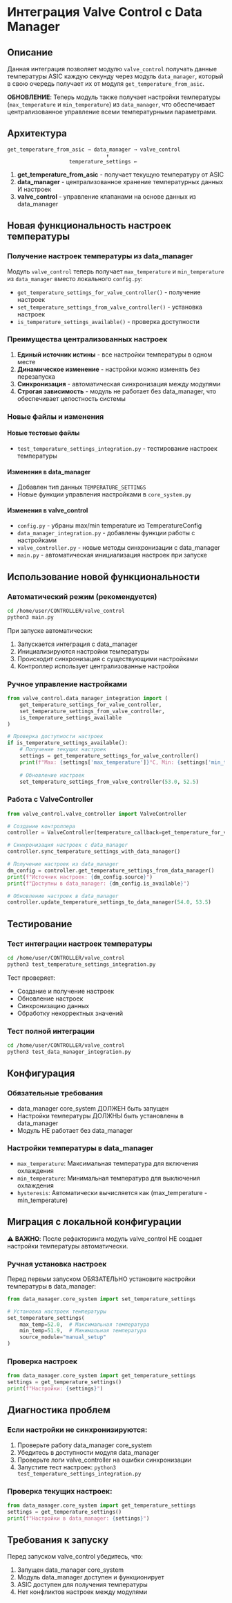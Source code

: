 # Интеграция Valve Control с Data Manager

## Описание

Данная интеграция позволяет модулю `valve_control` получать данные температуры ASIC каждую секунду через модуль `data_manager`, который в свою очередь получает их от модуля `get_temperature_from_asic`.

**ОБНОВЛЕНИЕ**: Теперь модуль также получает настройки температуры (`max_temperature` и `min_temperature`) из `data_manager`, что обеспечивает централизованное управление всеми температурными параметрами.

## Архитектура

```
get_temperature_from_asic → data_manager → valve_control
                                ↑
                    temperature_settings ←
```

1. **get_temperature_from_asic** - получает текущую температуру от ASIC
2. **data_manager** - централизованное хранение температурных данных И настроек
3. **valve_control** - управление клапанами на основе данных из data_manager

## Новая функциональность настроек температуры

### Получение настроек температуры из data_manager

Модуль `valve_control` теперь получает `max_temperature` и `min_temperature` из `data_manager` вместо локального `config.py`:

- `get_temperature_settings_for_valve_controller()` - получение настроек
- `set_temperature_settings_from_valve_controller()` - установка настроек  
- `is_temperature_settings_available()` - проверка доступности

### Преимущества централизованных настроек

1. **Единый источник истины** - все настройки температуры в одном месте
2. **Динамическое изменение** - настройки можно изменять без перезапуска
3. **Синхронизация** - автоматическая синхронизация между модулями
4. **Строгая зависимость** - модуль не работает без data_manager, что обеспечивает целостность системы

### Новые файлы и изменения

#### Новые тестовые файлы
- `test_temperature_settings_integration.py` - тестирование настроек температуры

#### Изменения в data_manager
- Добавлен тип данных `TEMPERATURE_SETTINGS`
- Новые функции управления настройками в `core_system.py`

#### Изменения в valve_control
- `config.py` - убраны max/min temperature из TemperatureConfig
- `data_manager_integration.py` - добавлены функции работы с настройками
- `valve_controller.py` - новые методы синхронизации с data_manager
- `main.py` - автоматическая инициализация настроек при запуске

## Использование новой функциональности

### Автоматический режим (рекомендуется)
```bash
cd /home/user/CONTROLLER/valve_control
python3 main.py
```

При запуске автоматически:
1. Запускается интеграция с data_manager
2. Инициализируются настройки температуры
3. Происходит синхронизация с существующими настройками
4. Контроллер использует централизованные настройки

### Ручное управление настройками

```python
from valve_control.data_manager_integration import (
    get_temperature_settings_for_valve_controller,
    set_temperature_settings_from_valve_controller,
    is_temperature_settings_available
)

# Проверка доступности настроек
if is_temperature_settings_available():
    # Получение текущих настроек
    settings = get_temperature_settings_for_valve_controller()
    print(f"Max: {settings['max_temperature']}°C, Min: {settings['min_temperature']}°C")
    
    # Обновление настроек
    set_temperature_settings_from_valve_controller(53.0, 52.5)
```

### Работа с ValveController

```python
from valve_control.valve_controller import ValveController

# Создание контроллера
controller = ValveController(temperature_callback=get_temperature_for_valve_controller)

# Синхронизация настроек с data_manager
controller.sync_temperature_settings_with_data_manager()

# Получение настроек из data_manager
dm_config = controller.get_temperature_settings_from_data_manager()
print(f"Источник настроек: {dm_config.source}")
print(f"Доступны в data_manager: {dm_config.is_available}")

# Обновление настроек в data_manager
controller.update_temperature_settings_to_data_manager(54.0, 53.5)
```

## Тестирование

### Тест интеграции настроек температуры
```bash
cd /home/user/CONTROLLER/valve_control
python3 test_temperature_settings_integration.py
```

Тест проверяет:
- Создание и получение настроек
- Обновление настроек
- Синхронизацию данных
- Обработку некорректных значений

### Тест полной интеграции
```bash
cd /home/user/CONTROLLER/valve_control
python3 test_data_manager_integration.py
```

## Конфигурация

### Обязательные требования
- data_manager core_system ДОЛЖЕН быть запущен
- Настройки температуры ДОЛЖНЫ быть установлены в data_manager
- Модуль НЕ работает без data_manager

### Настройки температуры в data_manager
- `max_temperature`: Максимальная температура для включения охлаждения
- `min_temperature`: Минимальная температура для выключения охлаждения
- `hysteresis`: Автоматически вычисляется как (max_temperature - min_temperature)

## Миграция с локальной конфигурации

⚠️ **ВАЖНО**: После рефакторинга модуль valve_control НЕ создает настройки температуры автоматически.

### Ручная установка настроек
Перед первым запуском ОБЯЗАТЕЛЬНО установите настройки температуры в data_manager:

```python
from data_manager.core_system import set_temperature_settings

# Установка настроек температуры
set_temperature_settings(
    max_temp=52.0,  # Максимальная температура
    min_temp=51.9,  # Минимальная температура
    source_module="manual_setup"
)
```

### Проверка настроек
```python
from data_manager.core_system import get_temperature_settings
settings = get_temperature_settings()
print(f"Настройки: {settings}")
```

## Диагностика проблем

### Если настройки не синхронизируются:
1. Проверьте работу data_manager core_system
2. Убедитесь в доступности модуля data_manager
3. Проверьте логи valve_controller на ошибки синхронизации
4. Запустите тест настроек: `python3 test_temperature_settings_integration.py`

### Проверка текущих настроек:
```python
from data_manager.core_system import get_temperature_settings
settings = get_temperature_settings()
print(f"Настройки в data_manager: {settings}")
```

## Требования к запуску

Перед запуском valve_control убедитесь, что:
1. Запущен data_manager core_system
2. Модуль data_manager доступен и функционирует
3. ASIC доступен для получения температуры
4. Нет конфликтов настроек между модулями 